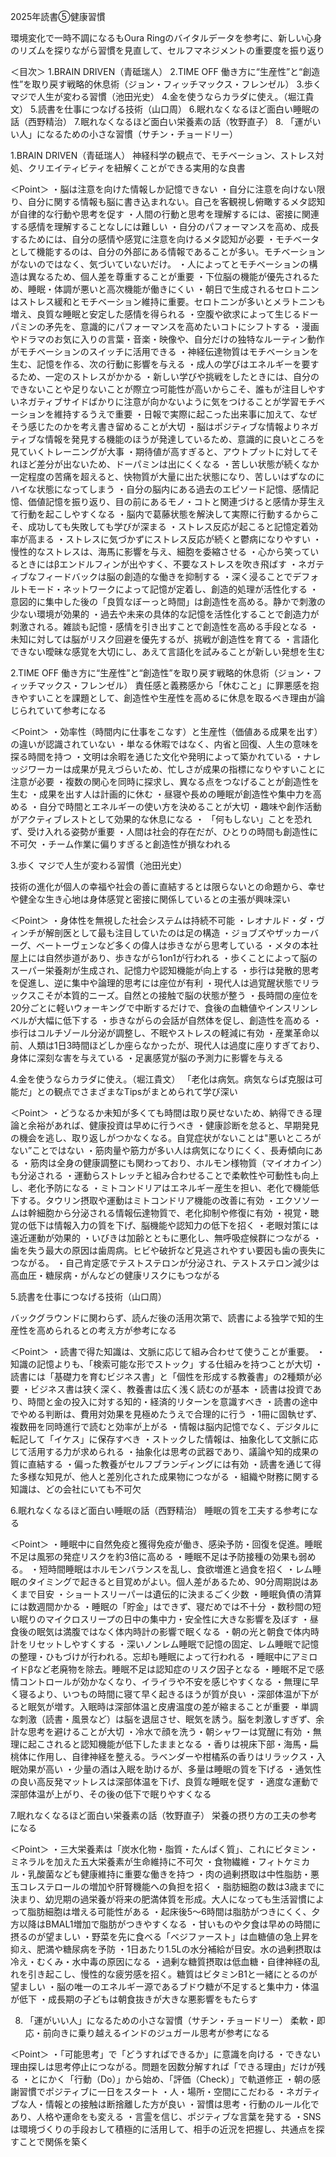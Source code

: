 
2025年読書⑤健康習慣

環境変化で一時不調になるもOura Ringのバイタルデータを参考に、新しい心身のリズムを探りながら習慣を見直して、セルフマネジメントの重要度を振り返り

＜目次＞
1.BRAIN DRIVEN（青砥瑞人）
2.TIME OFF 働き方に“生産性”と“創造性”を取り戻す戦略的休息術（ジョン・フィッチマックス・フレンゼル）
3.歩く マジで人生が変わる習慣（池田光史）
4.金を使うならカラダに使え。（堀江貴文）
5.読書を仕事につなげる技術（山口周）
6.眠れなくなるほど面白い睡眠の話（西野精治）
7.眠れなくなるほど面白い栄養素の話（牧野直子）
8. 「運がいい人」になるための小さな習慣（サチン・チョードリー）

1.BRAIN DRIVEN（青砥瑞人）
神経科学の観点で、モチベーション、ストレス対処、クリエイティビティを紐解くことができる実用的な良書

＜Point＞
・脳は注意を向けた情報しか記憶できない
・自分に注意を向けない限り、自分に関する情報も脳に書き込まれない。自己を客観視し俯瞰するメタ認知が自律的な行動や思考を促す
・人間の行動と思考を理解するには、密接に関連する感情を理解することなしには難しい
・自分のパフォーマンスを高め、成長するためには、自分の感情や感覚に注意を向けるメタ認知が必要
・モチベータとして機能するのは、自分の外部にある情報であることが多い。モチベーションがないのではなく、気づいていないだけ。
・人によってとモチベーションの構造は異なるため、個人差を尊重することが重要
・下位脳の機能が優先されるため、睡眠・体調が悪いと高次機能が働きにくい
・朝日で生成されるセロトニンはストレス緩和とモチベーション維持に重要。セロトニンが多いとメラトニンも増え、良質な睡眠と安定した感情を得られる
・空腹や欲求によって生じるドーパミンの矛先を、意識的にパフォーマンスを高めたいコトにシフトする
・漫画やドラマのお気に入りの言葉・音楽・映像や、自分だけの独特なルーティン動作がモチベーションのスイッチに活用できる
・神経伝達物質はモチベーションを生む、記憶を作る、次の行動に影響を与える
・成人の学びはエネルギーを要するため、一定のストレスがかかる
・新しい学びや挑戦をしたときには、自分のできないことや足りないことが際立つ可能性が高いからこそ、誰もが注目しやすいネガティブサイドばかりに注意が向かないように気をつけることが学習モチベーションを維持するうえで重要
・日報で実際に起こった出来事に加えて、なぜそう感じたのかを考え書き留めることが大切
・脳はポジティブな情報よりネガティブな情報を発見する機能のほうが発達しているため、意識的に良いところを見ていくトレーニングが大事
・期待値が高すぎると、アウトプットに対してそれほど差分が出ないため、ドーパミンは出にくくなる
・苦しい状態が続くなか一定程度の苦痛を超えると、快物質が大量に出た状態になり、苦しいはずなのにハイな状態になってしまう
・自分の脳内にある過去のエピソード記憶、感情記憶、価値記憶を振り返り、目の前にあるモノ・コトと関連づけると感情か芽生えて行動を起こしやすくなる
・脳内で葛藤状態を解決して実際に行動するからこそ、成功しても失敗しても学びが深まる
・ストレス反応が起こると記憶定着効率が高まる
・ストレスに気づかずにストレス反応が続くと鬱病になりやすい
・慢性的なストレスは、海馬に影響を与え、細胞を委縮させる
・心から笑っているときにはβエンドルフィンが出やすく、不要なストレスを吹き飛ばす
・ネガティブなフィードバックは脳の創造的な働きを抑制する
・深く浸ることでデフォルトモード・ネットワークによって記憶が定着し、創造的処理が活性化する
・意図的に集中した後の「良質なぼーっと時間」は創造性を高める。静かで刺激の少ない環境が効果的
・過去や未来の具体的な記憶を活性化することで創造力が刺激される。雑談も記憶・感情を引き出すことで創造性を高める手段となる
・未知に対しては脳がリスク回避を優先するが、挑戦が創造性を育てる
・言語化できない曖昧な感覚を大切にし、あえて言語化を試みることが新しい発想を生む

2.TIME OFF 働き方に“生産性”と“創造性”を取り戻す戦略的休息術（ジョン・フィッチマックス・フレンゼル）
責任感と義務感から「休むこと」に罪悪感を抱きやすいことを課題として、創造性や生産性を高めるに休息を取るべき理由が論じられていて参考になる

＜Point＞
・効率性（時間内に仕事をこなす）と生産性（価値ある成果を出す）の違いが認識されていない
・単なる休暇ではなく、内省と回復、人生の意味を探る時間を持つ
・文明は余暇を通じた文化や発明によって築かれている
・ナレッジワーカーは成果が見えづらいため、忙しさが成果の指標になりやすいことに注意が必要
・複数の関心を同時に探求し、異なる点をつなげることが創造性を生む
・成果を出す人は計画的に休む
・昼寝や長めの睡眠が創造性や集中力を高める
・自分で時間とエネルギーの使い方を決めることが大切
・趣味や創作活動がアクティブレストとして効果的な休息になる
・ 「何もしない」ことを恐れず、受け入れる姿勢が重要
・人間は社会的存在だが、ひとりの時間も創造性に不可欠
・チーム作業に偏りすぎると創造性が損なわれる

3.歩く マジで人生が変わる習慣（池田光史）

技術の進化が個人の幸福や社会の善に直結するとは限らないとの命題から、幸せや健全な生き心地は身体感覚と密接に関係しているとの主張が興味深い

＜Point＞
・身体性を無視した社会システムは持続不可能
・レオナルド・ダ・ヴィンチが解剖医として最も注目していたのは足の構造
・ジョブズやザッカーバーグ、ベートーヴェンなど多くの偉人は歩きながら思考している
・メタの本社屋上には自然歩道があり、歩きながら1on1が行われる
・歩くことによって脳のスーパー栄養剤が生成され、記憶力や認知機能が向上する
・歩行は発散的思考を促進し、逆に集中や論理的思考には座位が有利
・現代人は過覚醒状態でリラックスこそが本質的ニーズ。自然との接触で脳の状態が整う
・長時間の座位を20分ごとに軽いウォーキングで中断するだけで、食後の血糖値やインスリンレベルが大幅に低下する
・歩きながらの会話が自然体を促し、創造性を高める
・歩行はコルチゾール分泌が調整し、不眠やストレスの軽減に有効
・産業革命以前、人類は1日3時間ほどしか座らなかったが、現代人は過度に座りすぎており、身体に深刻な害を与えている
・足裏感覚が脳の予測力に影響を与える

4.金を使うならカラダに使え。（堀江貴文）
「老化は病気。病気ならば克服は可能だ」との観点でさまざまなTipsがまとめられて学び深い

＜Point＞
・どうなるか未知が多くても時間は取り戻せないため、納得できる理論と余裕があれば、健康投資は早めに行うべき
・健康診断を怠ると、早期発見の機会を逃し、取り返しがつかなくなる。自覚症状がないことは"悪いところがない”ことではない
・筋肉量や筋力が多い人は病気になりにくく、長寿傾向にある
・筋肉は全身の健康調整にも関わっており、ホルモン様物質（マイオカイン）も分泌される
・運動らストレッチと組み合わせることで柔軟性や可動性も向上し、老化予防になる
・ミトコンドリアはエネルギー産生を担い、老化で機能低下する。タウリン摂取や運動はミトコンドリア機能の改善に有効
・エクソソームは幹細胞から分泌される情報伝達物質で、老化抑制や修復に有効
・視覚・聴覚の低下は情報入力の質を下げ、脳機能や認知力の低下を招く
・老眼対策には遠近運動が効果的
・いびきは加齢とともに悪化し、無呼吸症候群につながる
・歯を失う最大の原因は歯周病。ヒビや破折など見逃されやすい要因も歯の喪失につながる。 
・自己肯定感でテストステロンが分泌され、テストステロン減少は高血圧・糖尿病・がんなどの健康リスクにもつながる

5.読書を仕事につなげる技術（山口周）

バックグラウンドに関わらず、読んだ後の活用次第で、読書による独学で知的生産性を高められるとの考え方が参考になる

＜Point＞
・読書で得た知識は、文脈に応じて組み合わせて使うことが重要。
・知識の記憶よりも、「検索可能な形でストック」する仕組みを持つことが大切
・読書には「基礎力を育むビジネス書」と「個性を形成する教養書」の2種類が必要
・ビジネス書は狭く深く、教養書は広く浅く読むのが基本
・読書は投資であり、時間と金の投入に対する知的・経済的リターンを意識すべき
・読書の途中でやめる判断は、費用対効果を見極めたうえで合理的に行う
・1冊に固執せず、複数冊を同時進行で読むと効率が上がる
・情報は脳内記憶でなく、デジタルに転記して「イケス」に保存すべき
・ストックした情報は、抽象化して文脈に応じて活用する力が求められる
・抽象化は思考の武器であり、議論や知的成果の質に直結する
・偏った教養がセルフブランディングには有効
・読書を通じて得た多様な知見が、他人と差別化された成果物につながる
・組織や財務に関する知識は、どの会社にいても不可欠

6.眠れなくなるほど面白い睡眠の話（西野精治）
睡眠の質を工夫する参考になる

＜Point＞
・睡眠中に自然免疫と獲得免疫が働き、感染予防・回復を促進。睡眠不足は風邪の発症リスクを約3倍に高める
・睡眠不足は予防接種の効果も弱める。
・短時間睡眠はホルモンバランスを乱し、食欲増進と過食を招く
・レム睡眠のタイミングで起きると目覚めがよい。個人差があるため、90分周期説はあくまで目安
・ショートスリーパーは遺伝的に決まるごく少数
・睡眠負債の清算には数週間かかる
・睡眠の「貯金」はできず、寝だめでは不十分
・数秒間の短い眠りのマイクロスリープの日中の集中力・安全性に大きな影響を及ぼす
・昼食後の眠気は満腹ではなく体内時計の影響で眠くなる
・朝の光と朝食で体内時計をリセットしやすくする
・深いノンレム睡眠で記憶の固定、レム睡眠で記憶の整理・ひもづけが行われる。忘却も睡眠によって行われる
・睡眠中にアミロイドβなど老廃物を除去。睡眠不足は認知症のリスク因子となる
・睡眠不足で感情コントロールが効かなくなり、イライラや不安を感じやすくなる
・無理に早く寝るより、いつもの時間に寝て早く起きるほうが質が良い
・深部体温が下がると眠気が増す。入眠時は深部体温と皮膚温度の差が縮まることが重要
・単調な刺激（読書・風景など）は脳を退屈させ、眠気を誘う。脳を刺激しすぎず、余計な思考を避けることが大切
・冷水で顔を洗う・朝シャワーは覚醒に有効
・無理に起こされると認知機能が低下したままとなる
・香りは視床下部・海馬・扁桃体に作用し、自律神経を整える。ラベンダーや柑橘系の香りはリラックス・入眠効果が高い
・少量の酒は入眠を助けるが、多量は睡眠の質を下げる
・通気性の良い高反発マットレスは深部体温を下げ、良質な睡眠を促す
・適度な運動で深部体温が上がり、その後の低下で眠りやすくなる

7.眠れなくなるほど面白い栄養素の話（牧野直子）
栄養の摂り方の工夫の参考になる

＜Point＞
・三大栄養素は「炭水化物・脂質・たんぱく質」、これにビタミン・ミネラルを加えた五大栄養素が生命維持に不可欠
・食物繊維・フィトケミカル・乳酸菌なども健康維持に重要な働きを持つ
・肉の過剰摂取は中性脂肪・悪玉コレステロールの増加や肝腎機能への負担を招く
・脂肪細胞の数は3歳までに決まり、幼児期の過栄養が将来の肥満体質を形成。大人になっても生活習慣によって脂肪細胞は増える可能性がある
・起床後5〜6時間は脂肪がつきにくく、夕方以降はBMAL1増加で脂肪がつきやすくなる
・甘いものや夕食は早めの時間に摂るのが望ましい
・野菜を先に食べる「ベジファースト」は血糖値の急上昇を抑え、肥満や糖尿病を予防
・1日あたり1.5Lの水分補給が目安。水の過剰摂取は冷え・むくみ・水中毒の原因になる
・過剰な糖質摂取は低血糖・自律神経の乱れを引き起こし、慢性的な疲労感を招く。糖質はビタミンB1と一緒にとるのが望ましい
・脳の唯一のエネルギー源であるブドウ糖が不足すると集中力・体温が低下
・成長期の子どもは朝食抜きが大きな悪影響をもたらす

8. 「運がいい人」になるための小さな習慣（サチン・チョードリー）
柔軟・即応・前向きに乗り越えるインドのジュガール思考が参考になる

＜Point＞
・「可能思考」で「どうすればできるか」に意識を向ける
・できない理由探しは思考停止につながる。問題を因数分解すれば「できる理由」だけが残る
・とにかく「行動（Do）」から始め、「評価（Check）」で軌道修正
・朝の感謝習慣でポジティブに一日をスタート
・人・場所・空間にこだわる
・ネガティブな人・情報との接触は断捨離した方が良い
・習慣は思考・行動のルール化であり、人格や運命をも変える
・言霊を信じ、ポジティブな言葉を発する
・SNSは環境づくりの手段おして積極的に活用して、相手の近況を把握し、共通点を探すことで関係を築く